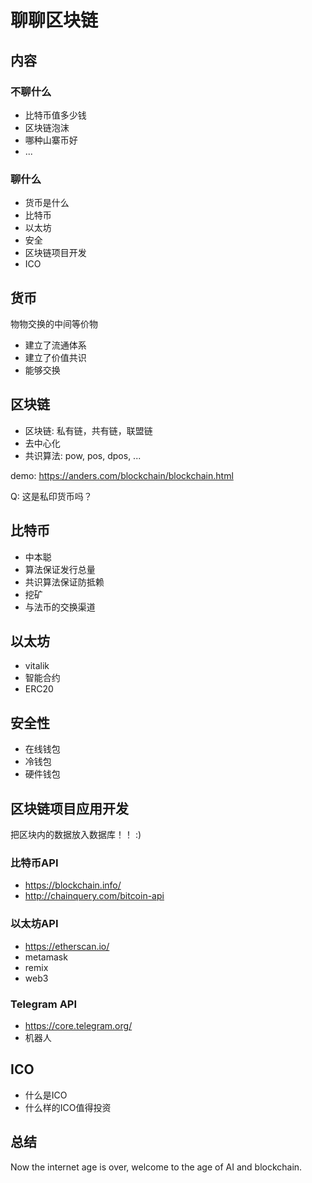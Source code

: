 # 聊聊区块链

## 内容

### 不聊什么

- 比特币值多少钱
- 区块链泡沫
- 哪种山寨币好
- ...

### 聊什么

- 货币是什么
- 比特币
- 以太坊
- 安全
- 区块链项目开发
- ICO

## 货币

物物交换的中间等价物

 - 建立了流通体系
 - 建立了价值共识
 - 能够交换

## 区块链

 - 区块链: 私有链，共有链，联盟链
 - 去中心化
 - 共识算法: pow, pos, dpos, ...

 demo: https://anders.com/blockchain/blockchain.html

 Q:  这是私印货币吗？

## 比特币

 - 中本聪
 - 算法保证发行总量
 - 共识算法保证防抵赖
 - 挖矿
 - 与法币的交换渠道

## 以太坊

 - vitalik
 - 智能合约
 - ERC20

## 安全性

 - 在线钱包
 - 冷钱包
 - 硬件钱包

## 区块链项目应用开发

 把区块内的数据放入数据库！！ :)

### 比特币API

 - https://blockchain.info/
 - http://chainquery.com/bitcoin-api

### 以太坊API

 - https://etherscan.io/
 - metamask
 - remix
 - web3

### Telegram API

  - https://core.telegram.org/
  - 机器人

## ICO

 - 什么是ICO
 - 什么样的ICO值得投资

## 总结

Now the internet age is over, welcome to the age of AI and blockchain.
